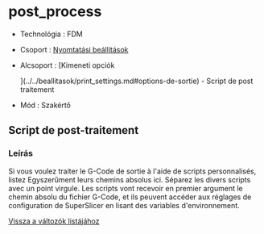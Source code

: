# post\_process

* Technológia : FDM
* Csoport : [Nyomtatási beállítások](../../konfig/print_settings.md)
* Alcsoport : \[Kimeneti opciók

  \]\(../../beallitasok/print\_settings.md\#options-de-sortie\) - Script de post traitement

* Mód : Szakértő

## Script de post-traitement

### Leírás

Si vous voulez traiter le G-Code de sortie à l'aide de scripts personnalisés, listez Egyszerűment leurs chemins absolus ici. Séparez les divers scripts avec un point virgule. Les scripts vont recevoir en premier argument le chemin absolu du fichier G-Code, et ils peuvent accéder aux réglages de configuration de SuperSlicer en lisant des variables d'environnement.

[Vissza a változók listájához](/)


